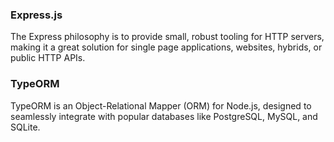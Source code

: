 ### Express.js

The Express philosophy is to provide small, robust tooling for HTTP servers, making it a great solution for single page applications, websites, hybrids, or public HTTP APIs.

### TypeORM

TypeORM is an Object-Relational Mapper (ORM) for Node.js, designed to seamlessly integrate with popular databases like PostgreSQL, MySQL, and SQLite.